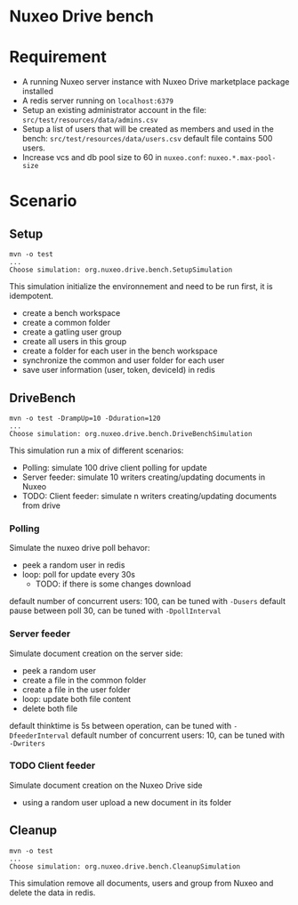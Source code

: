 # Nuxeo Drive bench

# Requirement

- A running Nuxeo server instance with Nuxeo Drive marketplace package installed
- A redis server running on `localhost:6379`
- Setup an existing administrator account in the file: `src/test/resources/data/admins.csv`
- Setup a list of users that will be created as members and used in the bench: `src/test/resources/data/users.csv`
  default file contains 500 users.
- Increase vcs and db pool size to 60 in `nuxeo.conf`: `nuxeo.*.max-pool-size`

# Scenario

## Setup

    mvn -o test
    ...
    Choose simulation: org.nuxeo.drive.bench.SetupSimulation


This simulation initialize the environnement and need to be run first, it is idempotent.

- create a bench workspace
- create a common folder
- create a gatling user group
- create all users in this group
- create a folder for each user in the bench workspace
- synchronize the common and user folder for each user
- save user information (user, token, deviceId) in redis


## DriveBench

    mvn -o test -DrampUp=10 -Dduration=120
    ...
    Choose simulation: org.nuxeo.drive.bench.DriveBenchSimulation


This simulation run a mix of different scenarios:

- Polling: simulate 100 drive client polling for update
- Server feeder: simulate 10 writers creating/updating documents in Nuxeo
- TODO: Client feeder: simulate n writers creating/updating documents from drive


### Polling

Simulate the nuxeo drive poll behavor:

- peek a random user in redis
- loop: poll for update every 30s
  - TODO: if there is some changes download

default number of concurrent users: 100, can be tuned with `-Dusers`
default pause between poll 30, can be tuned with `-DpollInterval`

### Server feeder

Simulate document creation on the server side:

- peek a random user
- create a file in the common folder
- create a file in the user folder
- loop: update both file content
- delete both file

default thinktime is 5s between operation, can be tuned with `-DfeederInterval`
default number of concurrent users: 10, can be tuned with `-Dwriters`

### TODO Client feeder

Simulate document creation on the Nuxeo Drive side

- using a random user upload a new document in its folder

## Cleanup

    mvn -o test
    ...
    Choose simulation: org.nuxeo.drive.bench.CleanupSimulation


This simulation remove all documents, users and group from Nuxeo and delete the data in redis.

